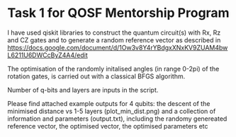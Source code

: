 # Task 1 for QOSF Mentorship Program

I have used qiskit libraries to construct the quantum circuit(s) with Rx, Rz and CZ gates and to generate a random reference vector as described in https://docs.google.com/document/d/1Ow3v8Y4rYBdgxXNxKV9ZUAM4bwL6211U6DWCcByZ4A4/edit

The optimisation of the randomly initalised angles (in range 0-2pi) of the rotation gates, is carried out with a classical BFGS algorithm.

Number of q-bits and layers are inputs in the script.

Please find attached example outputs for 4 qubits: the descent of the minimised distance vs 1-5 layers (plot_min_dist.png) and a collection of information and parameters (output.txt), including the randomy genereated reference vector, the optimised vector, the optimised parameters etc
